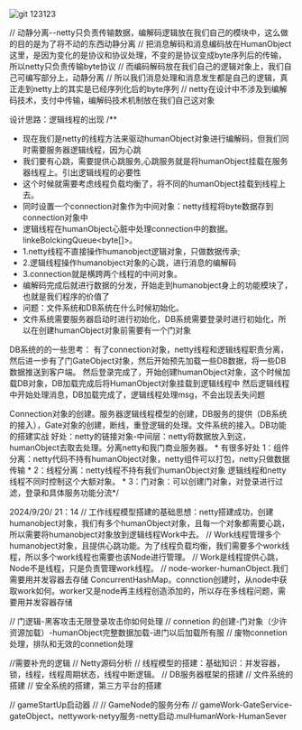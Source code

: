 ![git](https://github.com/user-attachments/assets/f80938c3-331b-407d-bc70-879a00b59889)
123123

// 动静分离--netty只负责传输数据，编解码逻辑放在我们自己的模块中，这么做的目的是为了将不动的东西动静分离
// 把消息解码和消息编码放在HumanObject这里，是因为变化的是协议和协议处理，不变的是协议变成byte序列后的传输，所以netty只负责传输byte协议
// 而编码解码放在我们自己的逻辑对象上，我们自己可编写部分上，动静分离
// 所以我们消息处理和消息发生都是自己的逻辑，真正走到netty上的其实是已经序列化后的byte序列
// netty在设计中不涉及到编解码技术，支付中传输，编解码技术机制放在我们自己这对象

设计思路：逻辑线程的出现
/**
* 现在我们是netty的线程方法来驱动humanObject对象进行编解码，但我们同时需要服务器逻辑线程，因为心跳
* 我们要有心跳，需要提供心跳服务,心跳服务就是将humanObject挂载在服务器线程上。引出逻辑线程的必要性
* 这个时候就需要考虑线程负载均衡了，将不同的humanObject挂载到线程上去。
* 同时设置一个connection对象作为中间对象：netty线程将byte数据存到connection对象中
* 逻辑线程在humanObject心脏中处理connection中的数据。linkeBolckingQueue<byte[]>。
* 1.netty线程不直接操作humanobject逻辑对象，只做数据传承;
* 2.逻辑线程操作humanobject对象的心跳，进行消息的编解码
* 3.connection就是横跨两个线程的中间对象。
* 编解码完成后就进行数据的分发，开始走到humanobject身上的功能模块了，也就是我们程序的价值了
* 问题：文件系统和DB系统在什么时候初始化。
* 文件系统需要服务器启动时进行初始化，DB系统需要登录时进行初始化，所以在创建humanObject对象前需要有一个门对象

DB系统的的一些思考：
有了connection对象，netty线程和逻辑线程职责分离，然后进一步有了门GateObject对象，然后开始预先加载一些DB数据，将一些DB数据推送到客户端。
然后登录完成了，开始创建humanObject对象，这个时候加载DB对象，DB加载完成后将HumanObject对象挂载到逻辑线程中
然后逻辑线程中开始处理消息，DB加载完成了，逻辑线程处理msg，不会出现丢失问题


Connection对象的创建。服务器逻辑线程模型的创建，DB服务的提供（DB系统的接入），Gate对象的创建，断线，重登逻辑的处理。文件系统的接入。DB功能的搭建实战
好处：netty的链接对象-中间层：netty将数据放入到这，humanObject去取去处理。分离netty和我门商业服务器。
    * 有很多好处    1：组件分离：netty代码不持有humanObject对象，netty组件可以打包，netty只做数据传输
    *             2：线程分离：netty线程不持有我们humanObject对象 逻辑线程和netty线程不同时控制这个大额对象。
    *             3：门对象：可以创建门对象，对登录进行过滤，登录和具体服务功能分流*/

2024/9/20/ 21：14
// 工作线程模型搭建的基础思想：netty搭建成功，创建humanobject对象，我们有多个humanObject对象，且每一个对象都需要心跳，所以需要将humanobject对象放到逻辑线程Work中去。
// Work线程管理多个humanobject对象，且提供心跳功能。为了线程负载均衡，我们需要多个work线程，所以多个work线程也需要也该Node进行管理。
// Work是线程提供心跳，Node不是线程，只是负责管理work线程。
// node-worker-humanObject.我们需要用并发容器去存储 ConcurrentHashMap。connction创建时，从node中获取work如何。worker又是node再主线程创造添加的，所以存在多线程问题，需要用并发容器存储

// 门逻辑-黑客攻击无限登录攻击你如何处理
// connetion 的创建-门对象（少许资源加载）-humanObject完整数据加载-进门以后加载所有服
// 废物connetion处理，排队和无效的connetion处理



//需要补充的逻辑
// Netty源码分析
// 线程模型的搭建：基础知识：并发容器，锁，线程，线程周期状态，线程中断逻辑。
// DB服务器框架的搭建
// 文件系统的搭建
// 安全系统的搭建，第三方平台的搭建

// gameStartUp启动器
// 
// GameNode的服务分布
// gameWork-GateService-gateObject，nettywork-netyy服务-netty启动.mulHumanWork-HumanSever


